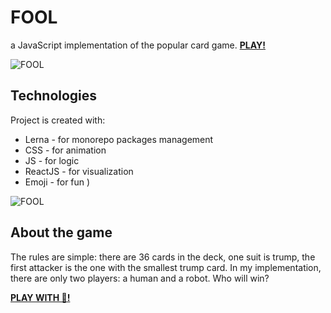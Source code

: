 # FOOL
a JavaScript implementation of the popular card game. [**PLAY!**](https://victor-magarlamov.github.io/fool/)

![FOOL](https://github.com/victor-magarlamov/fool/blob/master/packages/app/public/fool.png)

## Technologies
Project is created with:
* Lerna - for monorepo packages management
* CSS - for animation
* JS - for logic
* ReactJS - for visualization
* Emoji - for fun )

![FOOL](https://github.com/victor-magarlamov/fool/blob/master/packages/app/public/card-table.png)
## About the game
The rules are simple: there are 36 cards in the deck, one suit is trump, the first attacker is the one with the smallest trump card. In my implementation, there are only two players: a human and a robot. Who will win?

[**PLAY WITH 🤖!**](https://victor-magarlamov.github.io/fool/)
